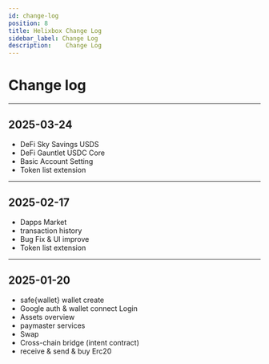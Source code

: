```yaml
---
id: change-log
position: 8
title: Helixbox Change Log
sidebar_label: Change Log
description:    Change Log
---
```

# Change log

---
## 2025-03-24
  - DeFi Sky Savings USDS
  - DeFi Gauntlet USDC Core
  - Basic Account Setting 
  - Token list extension 


---
## 2025-02-17
  - Dapps Market 
  - transaction history
  - Bug Fix & UI improve 
  - Token list extension 

---
## 2025-01-20
  - safe\{wallet\} wallet create
  - Google auth & wallet connect Login 
  - Assets overview
  - paymaster services 
  - Swap
  - Cross-chain bridge (intent contract)
  - receive & send & buy Erc20